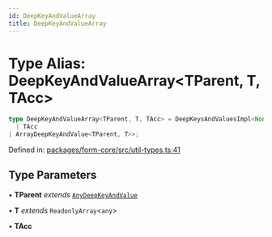 ```yaml
---
id: DeepKeyAndValueArray
title: DeepKeyAndValueArray
---
```


<!-- DO NOT EDIT: this page is autogenerated from the type comments -->

# Type Alias: DeepKeyAndValueArray\<TParent, T, TAcc\>

```ts
type DeepKeyAndValueArray<TParent, T, TAcc> = DeepKeysAndValuesImpl<NonNullable<T[number]>, ArrayDeepKeyAndValue<TParent, T>, 
  | TAcc
| ArrayDeepKeyAndValue<TParent, T>>;
```

Defined in: [packages/form-core/src/util-types.ts:41](https://github.com/ws-rush/form/blob/main/packages/form-core/src/util-types.ts#L41)

## Type Parameters

• **TParent** *extends* [`AnyDeepKeyAndValue`](../../interfaces/anydeepkeyandvalue.md)

• **T** *extends* `ReadonlyArray`\<`any`\>

• **TAcc**
